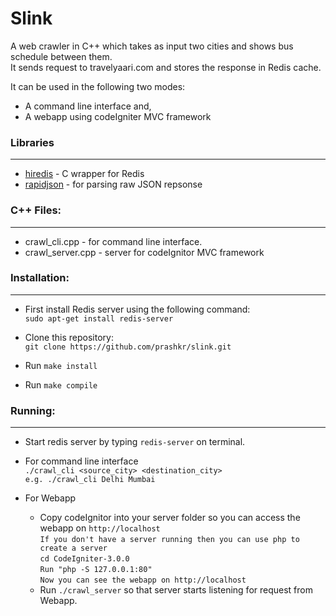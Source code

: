 # Slink
A web crawler in C++ which takes as input two cities and shows bus schedule between them.<br/>
It sends request to travelyaari.com and stores the response in Redis cache.

It can be used in the following two modes:
* A command line interface and, <br/>
* A webapp using codeIgniter MVC framework

### Libraries
---
* [hiredis](https://github.com/redis/hiredis) - C wrapper for Redis <br/>
* [rapidjson](https://github.com/miloyip/rapidjson) - for parsing raw JSON repsonse 

### C++ Files:
---
* crawl_cli.cpp - for command line interface.<br/>
* crawl_server.cpp - server for codeIgnitor MVC framework

### Installation:
---
* First install Redis server using the following command:<br/>
  `sudo apt-get install redis-server`

* Clone this repository:<br/>
   `git clone https://github.com/prashkr/slink.git`

* Run `make install`

* Run `make compile`

### Running:
---
* Start redis server by typing `redis-server` on terminal.

* For command line interface<br/>
	   `./crawl_cli <source_city> <destination_city>`<br/>
	   `e.g. ./crawl_cli Delhi Mumbai`
	
* For Webapp
	* Copy codeIgnitor into your server folder so you can access the webapp on `http://localhost` <br/>
		    `If you don't have a server running then you can use php to create a server` <br/>
		    `cd CodeIgniter-3.0.0`<br/>
		    `Run "php -S 127.0.0.1:80"`<br/>
		    `Now you can see the webapp on http://localhost`<br/>
	* Run `./crawl_server` so that server starts listening for request from Webapp.<br/>
